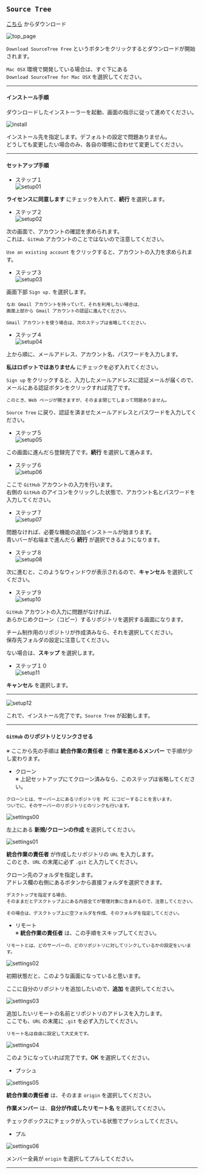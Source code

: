 
## `Source Tree`

[こちら](https://www.sourcetreeapp.com/)
からダウンロード

![top_page][st01]

`Download SourceTree Free` というボタンをクリックするとダウンロードが開始されます。

`Mac OSX` 環境で開発している場合は、すぐ下にある  
`Download SourceTree for Mac OSX` を選択してください。

---
#### インストール手順

ダウンロードしたインストーラーを起動、画面の指示に従って進めてください。

![install][st02]

インストール先を指定します。デフォルトの設定で問題ありません。  
どうしても変更したい場合のみ、各自の環境に合わせて変更してください。

---
#### セットアップ手順

* ステップ１  
![setup01][step01]

**ライセンスに同意します** にチェックを入れて、**続行** を選択します。

* ステップ２  
![setup02][step02]

次の画面で、アカウントの確認を求められます。  
これは、`GitHub` アカウントのことではないので注意してください。

`Use an existing account` をクリックすると、アカウントの入力を求められます。

* ステップ３  
![setup03][st03]

画面下部 `Sign up.` を選択します。

~~~
なお Gmail アカウントを持っていて、それを利用したい場合は、
画面上部から Gmail アカウントの認証に進んでください。

Gmail アカウントを使う場合は、次のステップは省略してください。
~~~

* ステップ４  
![setup04][st04]

上から順に、メールアドレス、アカウント名、パスワードを入力します。

**私はロボットではありません** にチェックを必ず入れてください。

`Sign up` をクリックすると、入力したメールアドレスに認証メールが届くので、  
メールにある認証ボタンをクリックすれば完了です。

~~~
このとき、Web ページが開きますが、そのまま閉じてしまって問題ありません。
~~~

`Source Tree` に戻り、認証を済ませたメールアドレスとパスワードを入力してください。

* ステップ５  
![setup05][step03]

この画面に進んだら登録完了です。**続行** を選択して進みます。

* ステップ６  
![setup06][step04]

ここで `GitHub` アカウントの入力を行います。  
右側の `GitHub` のアイコンをクリックした状態で、アカウント名とパスワードを入力してください。

* ステップ７  
![setup07][step05]

問題なければ、必要な機能の追加インストールが始まります。  
青いバーが右端まで進んだら **続行** が選択できるようになります。

* ステップ８  
![setup08][step06]

次に進むと、このようなウィンドウが表示されるので、**キャンセル** を選択してください。

* ステップ９  
![setup10][step07]

`GitHub` アカウントの入力に問題がなければ、  
あらかじめクローン（コピー）するリポジトリを選択する画面になります。

チーム制作用のリポジトリが作成済みなら、それを選択してください。  
保存先フォルダの設定に注意してください。

ない場合は、**スキップ** を選択します。

* ステップ１０  
![setup11][step08]

**キャンセル** を選択します。

---
![setup12][st05]

これで、インストール完了です。`Source Tree` が起動します。

---
#### `GitHub` のリポジトリとリンクさせる

※ ここから先の手順は **統合作業の責任者** と **作業を進めるメンバー** で手順が少し変わります。


* クローン  
※ 上記セットアップにてクローン済みなら、このステップは省略してください。

~~~
クローンとは、サーバー上にあるリポジトリを PC にコピーすることを言います。  
ついでに、そのサーバーのリポジトリとのリンクも行います。
~~~

![settings00][st05]

左上にある **新規/クローンの作成** を選択してください。


![settings01][set01]

**統合作業の責任者** が作成したリポジトリの `URL` を入力します。  
このとき、`URL` の末尾に必ず `.git` と入力してください。

クローン先のフォルダを指定します。  
アドレス欄の右側にあるボタンから直接フォルダを選択できます。

~~~
デスクトップを指定する場合、
そのままだとデスクトップ上にある内容全てが管理対象に含まれるので、注意してください。

その場合は、デスクトップ上に空フォルダを作成、そのフォルダを指定してください。
~~~


* リモート  
※ **統合作業の責任者** は、この手順をスキップしてください。

~~~
リモートとは、どのサーバーの、どのリポジトリに対してリンクしているかの設定をいいます。
~~~

![settings02][set02]

初期状態だと、このような画面になっていると思います。

ここに自分のリポジトリを追加したいので、**追加** を選択してください。

![settings03][set03]

追加したいリモートの名前とリポジトリのアドレスを入力します。  
ここでも、`URL` の末尾に `.git` を必ず入力してください。

~~~
リモート名は自由に設定して大丈夫です。
~~~

![settings04][set04]

このようになっていれば完了です。**OK** を選択してください。


* プッシュ

![settings05][set05]

**統合作業の責任者** は、そのまま `origin` を選択してください。

**作業メンバー** は、**自分が作成したリモート名** を選択してください。

チェックボックスにチェックが入っている状態でプッシュしてください。


* プル

![settings06][set06]

メンバー全員が `origin` を選択してプルしてください。

---

[st01]: https://github.com/tom10987/TEST/blob/master/ScreenShots/sourcetree_top.png
[st02]: https://github.com/tom10987/TEST/blob/master/ScreenShots/sourcetree_install.png
[st03]: https://github.com/tom10987/TEST/blob/master/ScreenShots/sourcetree_signup_1.png
[st04]: https://github.com/tom10987/TEST/blob/master/ScreenShots/sourcetree_signup_2.png
[st05]: https://github.com/tom10987/TEST/blob/master/ScreenShots/sourcetree_menu.png

[step01]: https://github.com/tom10987/TEST/blob/master/ScreenShots/sourcetree_setup_1.png
[step02]: https://github.com/tom10987/TEST/blob/master/ScreenShots/sourcetree_setup_2.png
[step03]: https://github.com/tom10987/TEST/blob/master/ScreenShots/sourcetree_setup_3.png
[step04]: https://github.com/tom10987/TEST/blob/master/ScreenShots/sourcetree_setup_4.png
[step05]: https://github.com/tom10987/TEST/blob/master/ScreenShots/sourcetree_setup_5.png
[step06]: https://github.com/tom10987/TEST/blob/master/ScreenShots/sourcetree_setup_6.png
[step07]: https://github.com/tom10987/TEST/blob/master/ScreenShots/sourcetree_setup_7.png
[step08]: https://github.com/tom10987/TEST/blob/master/ScreenShots/sourcetree_setup_8.png

[set01]: https://github.com/tom10987/TEST/blob/master/ScreenShots/sourcetree_clone.png
[set02]: https://github.com/tom10987/TEST/blob/master/ScreenShots/sourcetree_remote_1.png
[set03]: https://github.com/tom10987/TEST/blob/master/ScreenShots/sourcetree_remote_2.png
[set04]: https://github.com/tom10987/TEST/blob/master/ScreenShots/sourcetree_remote_3.png
[set05]: https://github.com/tom10987/TEST/blob/master/ScreenShots/sourcetree_push.png
[set06]: https://github.com/tom10987/TEST/blob/master/ScreenShots/sourcetree_pull.png

